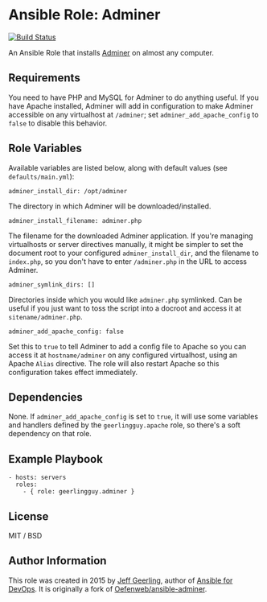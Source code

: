 # Ansible Role: Adminer

[![Build Status](https://travis-ci.org/geerlingguy/ansible-role-adminer.svg?branch=master)](https://travis-ci.org/geerlingguy/ansible-role-adminer)

An Ansible Role that installs [Adminer](http://www.adminer.org/) on almost any computer.

## Requirements

You need to have PHP and MySQL for Adminer to do anything useful. If you have Apache installed, Adminer will add in configuration to make Adminer accessible on any virtualhost at `/adminer`; set `adminer_add_apache_config` to `false` to disable this behavior.

## Role Variables

Available variables are listed below, along with default values (see `defaults/main.yml`):

    adminer_install_dir: /opt/adminer

The directory in which Adminer will be downloaded/installed.

    adminer_install_filename: adminer.php

The filename for the downloaded Adminer application. If you're managing virtualhosts or server directives manually, it might be simpler to set the document root to your configured `adminer_install_dir`, and the filename to `index.php`, so you don't have to enter `/adminer.php` in the URL to access Adminer.

    adminer_symlink_dirs: []

Directories inside which you would like `adminer.php` symlinked. Can be useful if you just want to toss the script into a docroot and access it at `sitename/adminer.php`.

    adminer_add_apache_config: false

Set this to `true` to tell Adminer to add a config file to Apache so you can access it at `hostname/adminer` on any configured virtualhost, using an Apache `Alias` directive. The role will also restart Apache so this configuration takes effect immediately.

## Dependencies

None. If `adminer_add_apache_config` is set to `true`, it will use some variables and handlers defined by the `geerlingguy.apache` role, so there's a soft dependency on that role.

## Example Playbook

    - hosts: servers
      roles:
        - { role: geerlingguy.adminer }

## License

MIT / BSD

## Author Information

This role was created in 2015 by [Jeff Geerling](http://www.jeffgeerling.com/), author of [Ansible for DevOps](https://www.ansiblefordevops.com/). It is originally a fork of [Oefenweb/ansible-adminer](https://github.com/Oefenweb/ansible-adminer).

